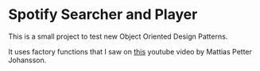 # Spotify Searcher and Player

This is a small project to test new Object Oriented Design Patterns.

It uses factory functions that I saw on [this](https://www.youtube.com/watch?v=ImwrezYhw4w)
youtube video by Mattias Petter Johansson.
